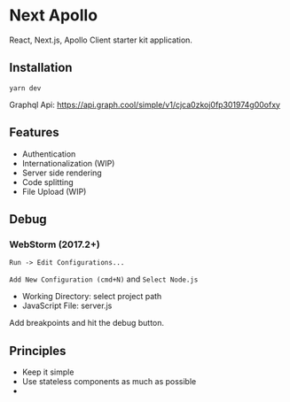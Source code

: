 # Next Apollo
React, Next.js, Apollo Client starter kit application.

## Installation
`yarn dev`

Graphql Api: https://api.graph.cool/simple/v1/cjca0zkoj0fp301974g00ofxy

## Features
- Authentication
- Internationalization (WIP)
- Server side rendering
- Code splitting
- File Upload (WIP)

## Debug

### WebStorm (2017.2+)

`Run -> Edit Configurations...`

`Add New Configuration (cmd+N)` and `Select Node.js`

- Working Directory: select project path
- JavaScript File: server.js

Add breakpoints and hit the debug button.

## Principles
- Keep it simple
- Use stateless components as much as possible
- 